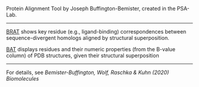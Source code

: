 Protein Alignment Tool by Joseph Buffington-Bemister, created in the PSA-Lab.

---

[BRAT](https://github.com/psa-lab/Protein-Alignment-Tool/blob/master/brat.py) shows key residue (e.g., ligand-binding) correspondences between sequence-divergent homologs aligned by structural superposition.  

[BAT](bat_code) displays residues and their numeric properties (from the B-value column) of PDB structures, given their structural superposition

---

For details, see *Bemister-Buffington, Wolf, Raschka & Kuhn (2020) Biomolecules*
